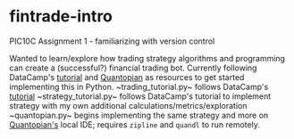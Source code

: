 # fintrade-intro
PIC10C Assignment 1 - familiarizing with version control

Wanted to learn/explore how trading strategy algorithms and programming can create a (successful?) financial trading bot. 
Currently following DataCamp's [tutorial](https://www.datacamp.com/community/tutorials/finance-python-trading) and [Quantopian](https://www.quantopian.com/tutorials/getting-started#lesson2) as resources to get started implementing this in Python.
~trading_tutorial.py~ follows DataCamp's [tutorial](https://www.datacamp.com/community/tutorials/finance-python-trading)
~strategy_tutorial.py~ follows DataCamp's tutorial to implement strategy with my own additional calculations/metrics/exploration
~quantopian.py~ begins implementing the same strategy and more on [Quantopian's](https://www.quantopian.com) local IDE; requires `zipline` and `quandl` to run remotely.
